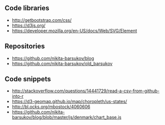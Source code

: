 Code libraries
---------
* http://getbootstrap.com/css/
* https://d3js.org/
* https://developer.mozilla.org/en-US/docs/Web/SVG/Element

Repositories
-----------
 * https://github.com/nikita-barsukov/blog
 * https://github.com/nikita-barsukov/old_barsukov

Code snippets
----------
* http://stackoverflow.com/questions/14441729/read-a-csv-from-github-into-r
* https://d3-geomap.github.io/map/choropleth/us-states/
* http://bl.ocks.org/mbostock/4060606
* https://github.com/nikita-barsukov/blog/blob/master/js/denmark/chart_base.js
